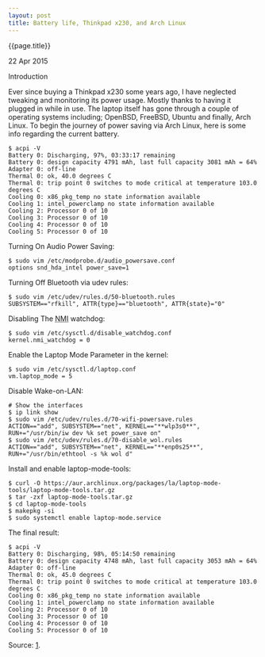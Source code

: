 ```yaml
---
layout: post
title: Battery life, Thinkpad x230, and Arch Linux
---
```


{{page.title}}

<p class="meta">22 Apr 2015</p>

Introduction

Ever since buying a Thinkpad x230 some years ago, I have neglected tweaking and
monitoring its power usage. Mostly thanks to having it plugged in while in use.
The laptop itself has gone through a couple of operating systems including;
OpenBSD, FreeBSD, Ubuntu and finally, Arch Linux. To begin the journey of power
saving via Arch Linux, here is some info regarding the current battery.

    $ acpi -V
    Battery 0: Discharging, 97%, 03:33:17 remaining
    Battery 0: design capacity 4791 mAh, last full capacity 3081 mAh = 64%
    Adapter 0: off-line
    Thermal 0: ok, 40.0 degrees C
    Thermal 0: trip point 0 switches to mode critical at temperature 103.0 degrees C
    Cooling 0: x86_pkg_temp no state information available
    Cooling 1: intel_powerclamp no state information available
    Cooling 2: Processor 0 of 10
    Cooling 3: Processor 0 of 10
    Cooling 4: Processor 0 of 10
    Cooling 5: Processor 0 of 10

Turning On Audio Power Saving:

    $ sudo vim /etc/modprobe.d/audio_powersave.conf
    options snd_hda_intel power_save=1

Turning Off Bluetooth via udev rules:

    $ sudo vim /etc/udev/rules.d/50-bluetooth.rules
    SUBSYSTEM=="rfkill", ATTR{type}=="bluetooth", ATTR{state}="0"

Disabling The <abbr title="Non-maskable interrupt">NMI</abbr> watchdog:
    
    $ sudo vim /etc/sysctl.d/disable_watchdog.conf
    kernel.nmi_watchdog = 0

Enable the Laptop Mode Parameter in the kernel:
    
    $ sudo vim /etc/sysctl.d/laptop.conf
    vm.laptop_mode = 5


Disable Wake-on-LAN:
    
    # Show the interfaces
    $ ip link show 
    $ sudo vim /etc/udev/rules.d/70-wifi-powersave.rules
    ACTION=="add", SUBSYSTEM=="net", KERNEL=="**wlp3s0**", RUN+="/usr/bin/iw dev %k set power_save on"
    $ sudo vim /etc/udev/rules.d/70-disable_wol.rules
    ACTION=="add", SUBSYSTEM=="net", KERNEL=="**enp0s25**", RUN+="/usr/bin/ethtool -s %k wol d"

Install and enable laptop-mode-tools:

    $ curl -O https://aur.archlinux.org/packages/la/laptop-mode-tools/laptop-mode-tools.tar.gz
    $ tar -zxf laptop-mode-tools.tar.gz
    $ cd laptop-mode-tools
    $ makepkg -si
    $ sudo systemctl enable laptop-mode.service

The final result:

    $ acpi -V
    Battery 0: Discharging, 98%, 05:14:50 remaining
    Battery 0: design capacity 4748 mAh, last full capacity 3053 mAh = 64%
    Adapter 0: off-line
    Thermal 0: ok, 45.0 degrees C
    Thermal 0: trip point 0 switches to mode critical at temperature 103.0 degrees C
    Cooling 0: x86_pkg_temp no state information available
    Cooling 1: intel_powerclamp no state information available
    Cooling 2: Processor 0 of 10
    Cooling 3: Processor 0 of 10
    Cooling 4: Processor 0 of 10
    Cooling 5: Processor 0 of 10

Source: [1](https://wiki.archlinux.org/index.php?title=Power_management).
